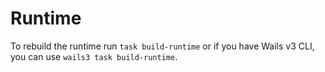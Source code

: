 # Runtime

To rebuild the runtime run `task build-runtime` or if you have Wails v3 CLI, you can use `wails3 task build-runtime`.
